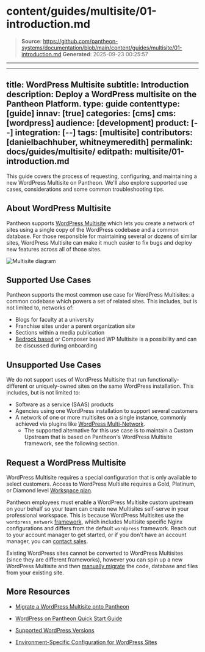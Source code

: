 # content/guides/multisite/01-introduction.md

> **Source**: https://github.com/pantheon-systems/documentation/blob/main/content/guides/multisite/01-introduction.md
> **Generated**: 2025-09-23 00:25:57

---

---
title: WordPress Multisite
subtitle: Introduction
description: Deploy a WordPress multisite on the Pantheon Platform.
type: guide
contenttype: [guide]
innav: [true]
categories: [cms]
cms: [wordpress]
audience: [development]
product: [--]
integration: [--]
tags: [multisite]
contributors: [danielbachhuber, whitneymeredith]
permalink: docs/guides/multisite/
editpath: multisite/01-introduction.md
---
This guide covers the process of requesting, configuring, and maintaining a new WordPress Multisite on Pantheon. We'll also explore supported use cases, considerations and some common troubleshooting tips.

## About WordPress Multisite
Pantheon supports [WordPress Multisite](https://wordpress.org/documentation/article/wordpress-glossary/#multisite) which lets you create a network of sites using a single copy of the WordPress codebase and a common database. For those responsible for maintaining several or dozens of similar sites, WordPress Multisite can make it much easier to fix bugs and deploy new features across all of those sites.

![Multisite diagram](../../../images/Multisite-risk_2.png)

## Supported Use Cases
Pantheon supports the most common use case for WordPress Multisites: a common codebase which powers a set of related sites. This includes, but is not limited to, networks of:

- Blogs for faculty at a university
- Franchise sites under a parent organization site
- Sections within a media publication
- [Bedrock based](/guides/wordpress-composer/wordpress-composer-managed) or Composer based WP Multisite is a possibility and can be discussed during onboarding

## Unsupported Use Cases
We do not support uses of WordPress Multisite that run functionally-different or uniquely-owned sites on the same WordPress installation. This includes, but is not limited to:

- Software as a service (SAAS) products
- Agencies using one WordPress installation to support several customers
- A network of one or more multisites on a single instance, commonly achieved via plugins like [WordPress Multi-Network](https://wordpress.org/plugins/wp-multi-network/).
  - The supported alternative for this use case is to maintain a Custom Upstream that is based on Pantheon's WordPress Multisite framework, see the following section.

## Request a WordPress Multisite
WordPress Multisite requires a special configuration that is only available to select customers. Access to WordPress Multisite requires a Gold, Platinum, or Diamond level [Workspace plan](https://pantheon.io/plans/pricing).

Pantheon employees must enable a WordPress Multisite custom upstream on your behalf so your team can create new Multisites self-serve in your professional workspace. This is because WordPress Multisites use the `wordpress_network` [framework](/glossary/#framework), which includes Multisite specific Nginx configurations and differs from the default `wordpress` framework. Reach out to your account manager to get started, or if you don't have an account manager, you can [contact sales](https://pantheon.io/contact-us).


Existing WordPress sites cannot be converted to WordPress Multisites (since they are different frameworks), however you can spin up a new WordPress Multisite and then [manually migrate](/migrate-manual) the code, database and files from your existing site. 



 ## More Resources

- [Migrate a WordPress Multisite onto Pantheon](/migrate-wordpress-multisite)

- [WordPress on Pantheon Quick Start Guide](/guides/wordpress-pantheon/)

- [Supported WordPress Versions](/supported-wp)

- [Environment-Specific Configuration for WordPress Sites](/guides/environment-configuration/environment-specific-config)
